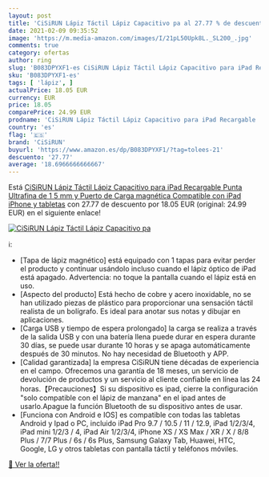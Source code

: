 ```yaml
---
layout: post
title: 'CiSiRUN Lápiz Táctil Lápiz Capacitivo pa al 27.77 % de descuento'
date: 2021-02-09 09:35:52
image: 'https://m.media-amazon.com/images/I/21pL50Upk8L._SL200_.jpg'
comments: true
category: ofertas
author: ring
slug: 'B083DPYXF1-es CiSiRUN Lápiz Táctil Lápiz Capacitivo para iPad Recargable...'
sku: 'B083DPYXF1-es'
tags: [ 'lápiz', ]
actualPrice: 18.05 EUR
currency: EUR
price: 18.05
comparePrice: 24.99 EUR
prodname: 'CiSiRUN Lápiz Táctil Lápiz Capacitivo para iPad Recargable  Punta Ultrafina de 1 5 mm y Puerto de Carga magnética  Compatible con iPad  iPhone y tabletas'
country: 'es'
flag: '🇪🇸'
brand: 'CiSiRUN'
buyurl: 'https://www.amazon.es/dp/B083DPYXF1/?tag=tolees-21'
descuento: '27.77'
average: '18.6966666666667'
---
```


Está [CiSiRUN Lápiz Táctil Lápiz Capacitivo para iPad Recargable  Punta Ultrafina de 1 5 mm y Puerto de Carga magnética  Compatible con iPad  iPhone y tabletas](https://www.amazon.es/dp/B083DPYXF1/?tag=tolees-21) con 27.77 de descuento por 18.05 EUR (original: 24.99 EUR) en el siguiente enlace!

[![CiSiRUN Lápiz Táctil Lápiz Capacitivo pa](https://m.media-amazon.com/images/I/21pL50Upk8L._SL200_.jpg)](https://www.amazon.es/dp/B083DPYXF1/?tag=tolees-21)

ℹ️:

- [Tapa de lápiz magnético] está equipado con 1 tapas para evitar perder el producto y continuar usándolo incluso cuando el lápiz óptico de iPad está apagado. Advertencia: no toque la pantalla cuando el lápiz está en uso.
- [Aspecto del producto] Está hecho de cobre y acero inoxidable, no se han utilizado piezas de plástico para proporcionar una sensación táctil realista de un bolígrafo. Es ideal para anotar sus notas y dibujar en aplicaciones.
- [Carga USB y tiempo de espera prolongado] la carga se realiza a través de la salida USB y con una batería llena puede durar en espera durante 30 días, se puede usar durante 10 horas y se apaga automáticamente después de 30 minutos. No hay necesidad de Bluetooth y APP.
- [Calidad garantizada] la empresa CiSiRUN tiene décadas de experiencia en el campo. Ofrecemos una garantía de 18 meses, un servicio de devolución de productos y un servicio al cliente confiable en línea las 24 horas.【Precauciones】Si su dispositivo es ipad, cierre la configuración "solo compatible con el lápiz de manzana" en el ipad antes de usarlo.Apague la función Bluetooth de su dispositivo antes de usar.
- [Funciona con Android e IOS] es compatible con todas las tabletas Android y Ipad o PC, incluido iPad Pro 9.7 / 10.5 / 11 / 12.9, iPad 1/2/3/4, iPad mini 1/2/3 / 4, iPad Air 1/2/3/4, iPhone XS / XS Max / XR / X / 8/8 Plus / 7/7 Plus / 6s / 6s Plus, Samsung Galaxy Tab, Huawei, HTC, Google, LG y otros tabletas con pantalla táctil y teléfonos móviles.

[🛒 Ver la oferta!!](https://www.amazon.es/dp/B083DPYXF1/?tag=tolees-21)
